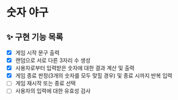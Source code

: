 # 숫자 야구

## ✨ 구현 기능 목록

- [x] 게임 시작 문구 출력
- [x] 랜덤으로 서로 다른 3자리 수 생성
- [x] 사용자로부터 입력받은 숫자에 대한 결과 계산 및 출력
- [x] 게임 종료 판정(3개의 숫자를 모두 맞힐 경우) 및 종료 시까지 반복 입력
- [ ] 게임 재시작 또는 종료 선택
- [ ] 사용자의 입력에 대한 유효성 검사

